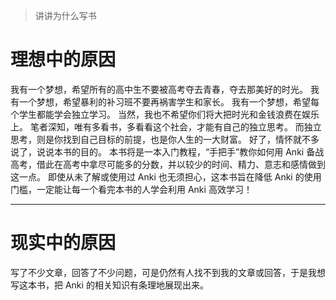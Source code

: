 > 讲讲为什么写书
# 理想中的原因
我有一个梦想，希望所有的高中生不要被高考夺去青春，夺去那美好的时光。
我有一个梦想，希望暴利的补习班不要再祸害学生和家长。
我有一个梦想，希望每个学生都能学会独立学习。
当然，我也不希望你们将大把时光和金钱浪费在娱乐上。
笔者深知，唯有多看书，多看看这个社会，才能有自己的独立思考。
而独立思考，则是你找到自己目标的前提，也是你人生的一大财富。
好了，情怀就不多说了，说说本书的目的。
本书将是一本入门教程，“手把手”教你如何用 Anki 备战高考，借此在高考中拿尽可能多的分数，并以较少的时间、精力、意志和感情做到这一点。
即使从未了解或使用过 Anki 也无须担心，这本书旨在降低 Anki 的使用门槛，一定能让每一个看完本书的人学会利用 Anki 高效学习！
*****
# 现实中的原因
写了不少文章，回答了不少问题，可是仍然有人找不到我的文章或回答，于是我想写这本书，把 Anki 的相关知识有条理地展现出来。